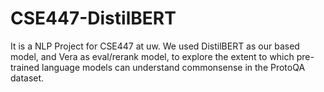 # CSE447-DistilBERT
It is a NLP Project for CSE447 at uw. We used DistilBERT as our based model, and Vera as eval/rerank model, to explore the extent to which pre-trained language models can understand commonsense in the ProtoQA dataset.